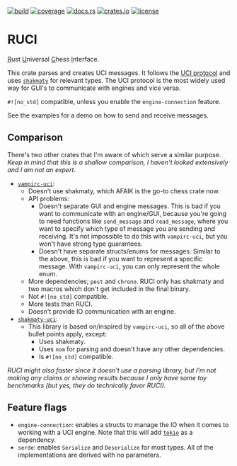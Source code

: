 [![build](https://img.shields.io/github/actions/workflow/status/tigerros/ruci/correctness.yml?label=build)](https://github.com/tigerros/ruci/actions/workflows/correctness.yml)
[![coverage](https://img.shields.io/codecov/c/gh/tigerros/ruci)](https://app.codecov.io/gh/tigerros/ruci/)
[![docs.rs](https://img.shields.io/docsrs/ruci?logo=docs.rs&label=docs.rs)](https://docs.rs/ruci/)
[![crates.io](https://img.shields.io/crates/v/ruci?logo=rust)](https://crates.io/crates/ruci)
[![license](https://img.shields.io/crates/l/ruci)](https://github.com/tigerros/ruci/blob/master/LICENSE)

# RUCI
<ins>R</ins>ust <ins>U</ins>niversal <ins>C</ins>hess <ins>I</ins>nterface.

This crate parses and creates UCI messages.
It follows the [UCI protocol](https://backscattering.de/chess/uci) and uses [`shakmaty`](https://crates.io/crates/shakmaty) for relevant types.
The UCI protocol is the most widely used way for GUI's to communicate with engines and vice versa.

`#![no_std]` compatible, unless you enable the `engine-connection` feature.

See the examples for a demo on how to send and receive messages.

## Comparison
There's two other crates that I'm aware of which serve a similar purpose. *Keep in mind that this is a shallow comparison, I haven't looked extensively and I am not an expert.*

- [`vampirc-uci`](https://crates.io/crates/vampirc-uci):
  - Doesn't use shakmaty, which AFAIK is the go-to chess crate now.
  - API problems:
    - Doesn't separate GUI and engine messages. This is bad if you want to communicate with an engine/GUI, because you're going to need functions like `send_message` and `read_message`, where you want to specify which type of message you are sending and receiving. It's not impossible to do this with `vampirc-uci`, but you won't have strong type guarantees.
    - Doesn't have separate structs/enums for messages. Similar to the above, this is bad if you want to represent a specific message. With `vampirc-uci`, you can only represent the whole enum.
  - More dependencies; `pest` and `chrono`. RUCI only has shakmaty and two macros which don't get included in the final binary.
  - Not `#![no_std]` compatible.
  - More tests than RUCI.
  - Doesn't provide IO communication with an engine.
- [`shakmaty-uci`](https://crates.io/crates/shakmaty-uci):
  - This library is based on/inspired by `vampirc-uci`, so all of the above bullet points apply, except:
    - Uses shakmaty.
    - Uses `nom` for parsing and doesn't have any other dependencies.
    - Is `#![no_std]` compatible.

*RUCI might also faster since it doesn't use a parsing library, but I'm not making any claims or showing results because I only have some
toy benchmarks (but yes, they do technically favor RUCI).*

## Feature flags
- `engine-connection`: enables a structs to manage the IO when it comes to working with a UCI engine. Note that this will add [`tokio`](https://crates.io/crates/tokio) as a dependency.
- `serde`: enables `Serialize` and `Deserialize` for most types. All of the implementations are derived with no parameters.
